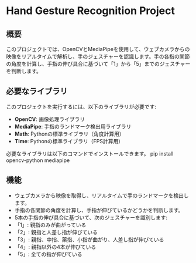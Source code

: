 # Hand Gesture Recognition Project

## 概要

このプロジェクトでは、OpenCVとMediaPipeを使用して、ウェブカメラからの映像をリアルタイムで解析し、手のジェスチャーを認識します。手の各指の関節の角度を計算し、手指の伸び具合に基づいて「1」から「5」までのジェスチャーを判断します。

## 必要なライブラリ

このプロジェクトを実行するには、以下のライブラリが必要です:

- **OpenCV**: 画像処理ライブラリ
- **MediaPipe**: 手指のランドマーク検出用ライブラリ
- **Math**: Pythonの標準ライブラリ（角度計算用）
- **Time**: Pythonの標準ライブラリ（FPS計算用）


必要なライブラリは以下のコマンドでインストールできます。
pip install opencv-python mediapipe


## 機能
- ウェブカメラから映像を取得し、リアルタイムで手のランドマークを検出します。
- 手指の各関節の角度を計算し、手指が伸びているかどうかを判断します。
- 5本の手指の伸び具合に基づいて、次のジェスチャーを識別します:
- 「1」: 親指のみが曲がっている
- 「2」: 親指と人差し指が伸びている
- 「3」: 親指、中指、薬指、小指が曲がり、人差し指が伸びている
- 「4」: 親指以外の4本が伸びている
- 「5」: 全ての指が伸びている
